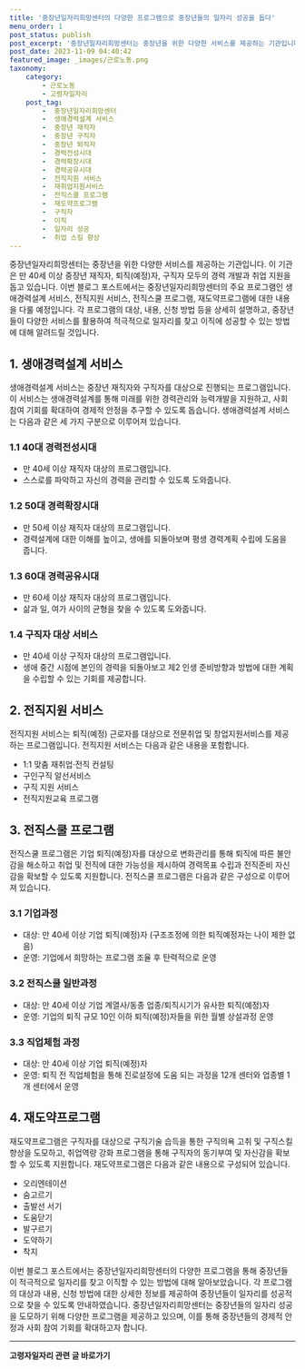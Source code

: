 ```yaml
---
title: '중장년일자리희망센터의 다양한 프로그램으로 중장년들의 일자리 성공을 돕다'
menu_order: 1
post_status: publish
post_excerpt: '중장년일자리희망센터는 중장년을 위한 다양한 서비스를 제공하는 기관입니다. 이 기관은 만 40세 이상 중장년 재직자, 퇴직 예정 자, 구직자 모두의 경력 개발과 취업 지원을 돕고 있습니다. 이번 블로그 포스트에서는 중장년일자리희망센터의 주요 프로그램인 생애경력설계 서비스, 전직지원 서비스, 전직스쿨 프로그램, 재도약프로그램에 대한 내용을 다룰 예정입니다. 각 프로그램의 대상, 내용, 신청 방법 등을 상세히 설명하고, 중장년들이 다양한 서비스를 활용하여 적극적으로 일자리를 찾고 이직에 성공할 수 있는 방법에 대해 알려드릴 것입니다.'
post_date: 2023-11-09 04:40:42
featured_image: _images/근로노동.png
taxonomy:
    category:
        - 근로노동
        - 고령자일자리
    post_tag:
        -  중장년일자리희망센터
        -  생애경력설계 서비스
        -  중장년 재직자
        -  중장년 구직자
        -  중장년 퇴직자
        -  경력전성시대
        -  경력확장시대
        -  경력공유시대
        -  전직지원 서비스
        -  재취업지원서비스
        -  전직스쿨 프로그램
        -  재도약프로그램
        -  구직자
        -  이직
        -  일자리 성공
        -  취업 스킬 향상
---
```



중장년일자리희망센터는 중장년을 위한 다양한 서비스를 제공하는 기관입니다. 이 기관은 만 40세 이상 중장년 재직자, 퇴직(예정)자, 구직자 모두의 경력 개발과 취업 지원을 돕고 있습니다. 이번 블로그 포스트에서는 중장년일자리희망센터의 주요 프로그램인 생애경력설계 서비스, 전직지원 서비스, 전직스쿨 프로그램, 재도약프로그램에 대한 내용을 다룰 예정입니다. 각 프로그램의 대상, 내용, 신청 방법 등을 상세히 설명하고, 중장년들이 다양한 서비스를 활용하여 적극적으로 일자리를 찾고 이직에 성공할 수 있는 방법에 대해 알려드릴 것입니다.

## 1. 생애경력설계 서비스
생애경력설계 서비스는 중장년 재직자와 구직자를 대상으로 진행되는 프로그램입니다. 이 서비스는 생애경력설계를 통해 미래를 위한 경력관리와 능력개발을 지원하고, 사회 참여 기회를 확대하여 경제적 안정을 추구할 수 있도록 돕습니다. 생애경력설계 서비스는 다음과 같은 세 가지 구분으로 이루어져 있습니다.

### 1.1 40대 경력전성시대
- 만 40세 이상 재직자 대상의 프로그램입니다.
- 스스로를 파악하고 자신의 경력을 관리할 수 있도록 도와줍니다.

### 1.2 50대 경력확장시대
- 만 50세 이상 재직자 대상의 프로그램입니다.
- 경력설계에 대한 이해를 높이고, 생애를 되돌아보며 평생 경력계획 수립에 도움을 줍니다.

### 1.3 60대 경력공유시대
- 만 60세 이상 재직자 대상의 프로그램입니다.
- 삶과 일, 여가 사이의 균형을 찾을 수 있도록 도와줍니다.

### 1.4 구직자 대상 서비스
- 만 40세 이상 구직자 대상의 프로그램입니다.
- 생애 중간 시점에 본인의 경력을 되돌아보고 제2 인생 준비방향과 방법에 대한 계획을 수립할 수 있는 기회를 제공합니다.

## 2. 전직지원 서비스
전직지원 서비스는 퇴직(예정) 근로자를 대상으로 전문취업 및 창업지원서비스를 제공하는 프로그램입니다. 전직지원 서비스는 다음과 같은 내용을 포함합니다.

- 1:1 맞춤 재취업·전직 컨설팅
- 구인구직 알선서비스
- 구직 지원 서비스
- 전직지원교육 프로그램

## 3. 전직스쿨 프로그램
전직스쿨 프로그램은 기업 퇴직(예정)자를 대상으로 변화관리를 통해 퇴직에 따른 불안감을 해소하고 취업 및 전직에 대한 가능성을 제시하여 경력목표 수립과 전직준비 자신감을 확보할 수 있도록 지원합니다. 전직스쿨 프로그램은 다음과 같은 구성으로 이루어져 있습니다.

### 3.1 기업과정
- 대상: 만 40세 이상 기업 퇴직(예정)자 (구조조정에 의한 퇴직예정자는 나이 제한 없음)
- 운영: 기업에서 희망하는 프로그램 조율 후 탄력적으로 운영

### 3.2 전직스쿨 일반과정
- 대상: 만 40세 이상 기업 계열사/동종 업종/퇴직시기가 유사한 퇴직(예정)자
- 운영: 기업의 퇴직 규모 10인 이하 퇴직(예정)자들을 위한 월별 상설과정 운영

### 3.3 직업체험 과정
- 대상: 만 40세 이상 기업 퇴직(예정)자
- 운영: 퇴직 전 직업체험을 통해 진로설정에 도움 되는 과정을 12개 센터와 업종별 1개 센터에서 운영

## 4. 재도약프로그램
재도약프로그램은 구직자를 대상으로 구직기술 습득을 통한 구직의욕 고취 및 구직스킬 향상을 도모하고, 취업역량 강화 프로그램을 통해 구직자의 동기부여 및 자신감을 확보할 수 있도록 지원합니다. 재도약프로그램은 다음과 같은 내용으로 구성되어 있습니다.

- 오리엔테이션
- 숨고르기
- 출발선 서기
- 도움닫기
- 발구르기
- 도약하기
- 착지

이번 블로그 포스트에서는 중장년일자리희망센터의 다양한 프로그램을 통해 중장년들이 적극적으로 일자리를 찾고 이직할 수 있는 방법에 대해 알아보았습니다. 각 프로그램의 대상과 내용, 신청 방법에 대한 상세한 정보를 제공하여 중장년들이 일자리를 성공적으로 찾을 수 있도록 안내하였습니다. 중장년일자리희망센터는 중장년들의 일자리 성공을 도모하기 위해 다양한 프로그램을 제공하고 있으며, 이를 통해 중장년들의 경제적 안정과 사회 참여 기회를 확대하고자 합니다.
<!-- wp:separator -->
<hr class="wp-block-separator has-alpha-channel-opacity"/>
<!-- /wp:separator -->

<!-- wp:group {"backgroundColor":"base","layout":{"type":"constrained"}} -->
<div class="wp-block-group has-base-background-color has-background"><!-- wp:paragraph {"align":"center","fontSize":"medium"} -->
<p class="has-text-align-center has-large-font-size"><strong>고령자일자리 관련 글 바로가기</strong></p>
<!-- /wp:paragraph -->


<!-- wp:latest-posts
{"categories":[{"id":10558,"count":19,"description":"","link":"https://uknowlaw.com/category/%ea%b3%a0%eb%a0%b9%ec%9e%90%ec%9d%bc%ec%9e%90%eb%a6%ac/","name":"고령자일자리","slug":"고령자일자리","taxonomy":"category","parent":0,"meta":[],"_links":{"self":[{"href":"https://uknowlaw.com/wp-json/wp/v2/categories/10558"}],"collection":[{"href":"https://uknowlaw.com/wp-json/wp/v2/categories"}],"about":[{"href":"https://uknowlaw.com/wp-json/wp/v2/taxonomies/category"}],"wp:post_type":[{"href":"https://uknowlaw.com/wp-json/wp/v2/posts?categories=10558"}],"curies":[{"name":"wp","href":"https://api.w.org/{rel}","templated":true}]}}],"postsToShow":100,"excerptLength":28,"postLayout":"grid","columns":2,"featuredImageAlign":"left","featuredImageSizeSlug":"large","fontSize":18px} /--></div>
<!-- /wp:group -->